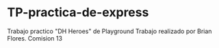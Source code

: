 # TP-practica-de-express
Trabajo practico "DH Heroes" de Playground
Trabajo realizado por Brian Flores.
Comision 13
